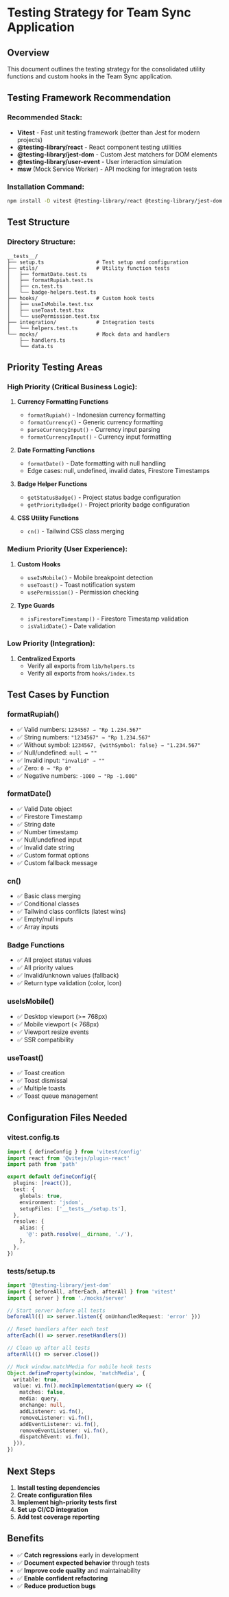 # Testing Strategy for Team Sync Application

## Overview

This document outlines the testing strategy for the consolidated utility functions and custom hooks in the Team Sync application.

## Testing Framework Recommendation

### Recommended Stack:
- **Vitest** - Fast unit testing framework (better than Jest for modern projects)
- **@testing-library/react** - React component testing utilities
- **@testing-library/jest-dom** - Custom Jest matchers for DOM elements
- **@testing-library/user-event** - User interaction simulation
- **msw** (Mock Service Worker) - API mocking for integration tests

### Installation Command:
```bash
npm install -D vitest @testing-library/react @testing-library/jest-dom @testing-library/user-event @vitejs/plugin-react jsdom msw
```

## Test Structure

### Directory Structure:
```
__tests__/
├── setup.ts                 # Test setup and configuration
├── utils/                   # Utility function tests
│   ├── formatDate.test.ts
│   ├── formatRupiah.test.ts
│   ├── cn.test.ts
│   └── badge-helpers.test.ts
├── hooks/                   # Custom hook tests
│   ├── useIsMobile.test.tsx
│   ├── useToast.test.tsx
│   └── usePermission.test.tsx
├── integration/             # Integration tests
│   └── helpers.test.ts
└── mocks/                   # Mock data and handlers
    ├── handlers.ts
    └── data.ts
```

## Priority Testing Areas

### High Priority (Critical Business Logic):

1. **Currency Formatting Functions**
   - `formatRupiah()` - Indonesian currency formatting
   - `formatCurrency()` - Generic currency formatting
   - `parseCurrencyInput()` - Currency input parsing
   - `formatCurrencyInput()` - Currency input formatting

2. **Date Formatting Functions**
   - `formatDate()` - Date formatting with null handling
   - Edge cases: null, undefined, invalid dates, Firestore Timestamps

3. **Badge Helper Functions**
   - `getStatusBadge()` - Project status badge configuration
   - `getPriorityBadge()` - Project priority badge configuration

4. **CSS Utility Functions**
   - `cn()` - Tailwind CSS class merging

### Medium Priority (User Experience):

1. **Custom Hooks**
   - `useIsMobile()` - Mobile breakpoint detection
   - `useToast()` - Toast notification system
   - `usePermission()` - Permission checking

2. **Type Guards**
   - `isFirestoreTimestamp()` - Firestore Timestamp validation
   - `isValidDate()` - Date validation

### Low Priority (Integration):

1. **Centralized Exports**
   - Verify all exports from `lib/helpers.ts`
   - Verify all exports from `hooks/index.ts`

## Test Cases by Function

### formatRupiah()
- ✅ Valid numbers: `1234567 → "Rp 1.234.567"`
- ✅ String numbers: `"1234567" → "Rp 1.234.567"`
- ✅ Without symbol: `1234567, {withSymbol: false} → "1.234.567"`
- ✅ Null/undefined: `null → ""`
- ✅ Invalid input: `"invalid" → ""`
- ✅ Zero: `0 → "Rp 0"`
- ✅ Negative numbers: `-1000 → "Rp -1.000"`

### formatDate()
- ✅ Valid Date object
- ✅ Firestore Timestamp
- ✅ String date
- ✅ Number timestamp
- ✅ Null/undefined input
- ✅ Invalid date string
- ✅ Custom format options
- ✅ Custom fallback message

### cn()
- ✅ Basic class merging
- ✅ Conditional classes
- ✅ Tailwind class conflicts (latest wins)
- ✅ Empty/null inputs
- ✅ Array inputs

### Badge Functions
- ✅ All project status values
- ✅ All priority values
- ✅ Invalid/unknown values (fallback)
- ✅ Return type validation (color, Icon)

### useIsMobile()
- ✅ Desktop viewport (>= 768px)
- ✅ Mobile viewport (< 768px)
- ✅ Viewport resize events
- ✅ SSR compatibility

### useToast()
- ✅ Toast creation
- ✅ Toast dismissal
- ✅ Multiple toasts
- ✅ Toast queue management

## Configuration Files Needed

### vitest.config.ts
```typescript
import { defineConfig } from 'vitest/config'
import react from '@vitejs/plugin-react'
import path from 'path'

export default defineConfig({
  plugins: [react()],
  test: {
    globals: true,
    environment: 'jsdom',
    setupFiles: ['__tests__/setup.ts'],
  },
  resolve: {
    alias: {
      '@': path.resolve(__dirname, './'),
    },
  },
})
```

### __tests__/setup.ts
```typescript
import '@testing-library/jest-dom'
import { beforeAll, afterEach, afterAll } from 'vitest'
import { server } from './mocks/server'

// Start server before all tests
beforeAll(() => server.listen({ onUnhandledRequest: 'error' }))

// Reset handlers after each test
afterEach(() => server.resetHandlers())

// Clean up after all tests
afterAll(() => server.close())

// Mock window.matchMedia for mobile hook tests
Object.defineProperty(window, 'matchMedia', {
  writable: true,
  value: vi.fn().mockImplementation(query => ({
    matches: false,
    media: query,
    onchange: null,
    addListener: vi.fn(),
    removeListener: vi.fn(),
    addEventListener: vi.fn(),
    removeEventListener: vi.fn(),
    dispatchEvent: vi.fn(),
  })),
})
```

## Next Steps

1. **Install testing dependencies**
2. **Create configuration files**
3. **Implement high-priority tests first**
4. **Set up CI/CD integration**
5. **Add test coverage reporting**

## Benefits

- ✅ **Catch regressions** early in development
- ✅ **Document expected behavior** through tests
- ✅ **Improve code quality** and maintainability
- ✅ **Enable confident refactoring**
- ✅ **Reduce production bugs**
